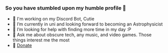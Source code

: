 ### So you have stumbled upon my humble profile 👋

- 🔭 I'm working on my Discord Bot, Cutie
- 🌱 I’m currently in uni and looking forward to becoming an Astrophysicist
- 🤔 I’m looking for help with finding more time in my day :P
- 💬 Ask me about obscure tech, any music, and video games. Those things interest me the most
- 💸 [Donate](https://ko-fi.com/Sid127)
